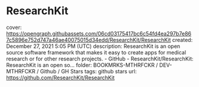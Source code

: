 # ResearchKit

cover: https://opengraph.githubassets.com/06cd03175417bc6c54fd4ea297b7e867c5896e752d747a46ae40075015d34edd/ResearchKit/ResearchKit
created: December 27, 2021 5:05 PM (UTC)
description: ResearchKit is an open source software framework that makes it easy to create apps for medical research or for other research projects. - GitHub - ResearchKit/ResearchKit: ResearchKit is an open so...
folder: BOOKMRKS-MTHRFCKR / DEV-MTHRFCKR / Github / GH Stars
tags: github stars
url: https://github.com/ResearchKit/ResearchKit